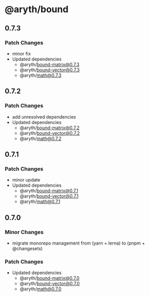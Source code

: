 # @aryth/bound

## 0.7.3

### Patch Changes

- minor fix
- Updated dependencies
  - @aryth/bound-matrix@0.7.3
  - @aryth/bound-vector@0.7.3
  - @aryth/math@0.7.3

## 0.7.2

### Patch Changes

- add unresolved dependencies
- Updated dependencies
  - @aryth/bound-matrix@0.7.2
  - @aryth/bound-vector@0.7.2
  - @aryth/math@0.7.2

## 0.7.1

### Patch Changes

- minor update
- Updated dependencies
  - @aryth/bound-matrix@0.7.1
  - @aryth/bound-vector@0.7.1
  - @aryth/math@0.7.1

## 0.7.0

### Minor Changes

- migrate monorepo management from (yarn + lerna) to (pnpm + @changesets)

### Patch Changes

- Updated dependencies
  - @aryth/bound-matrix@0.7.0
  - @aryth/bound-vector@0.7.0
  - @aryth/math@0.7.0
